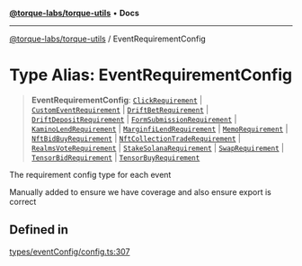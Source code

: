 [**@torque-labs/torque-utils**](../README.md) • **Docs**

***

[@torque-labs/torque-utils](../README.md) / EventRequirementConfig

# Type Alias: EventRequirementConfig

> **EventRequirementConfig**: [`ClickRequirement`](ClickRequirement.md) \| [`CustomEventRequirement`](CustomEventRequirement.md) \| [`DriftBetRequirement`](DriftBetRequirement.md) \| [`DriftDepositRequirement`](DriftDepositRequirement.md) \| [`FormSubmissionRequirement`](FormSubmissionRequirement.md) \| [`KaminoLendRequirement`](KaminoLendRequirement.md) \| [`MarginfiLendRequirement`](MarginfiLendRequirement.md) \| [`MemoRequirement`](MemoRequirement.md) \| [`NftBidBuyRequirement`](NftBidBuyRequirement.md) \| [`NftCollectionTradeRequirement`](NftCollectionTradeRequirement.md) \| [`RealmsVoteRequirement`](RealmsVoteRequirement.md) \| [`StakeSolanaRequirement`](StakeSolanaRequirement.md) \| [`SwapRequirement`](SwapRequirement.md) \| [`TensorBidRequirement`](TensorBidRequirement.md) \| [`TensorBuyRequirement`](TensorBuyRequirement.md)

The requirement config type for each event

Manually added to ensure we have coverage and also ensure export is correct

## Defined in

[types/eventConfig/config.ts:307](https://github.com/torque-labs/torque-utils/blob/c76fb4101d477d1e8e6fb4f5de7a277964527c27/types/eventConfig/config.ts#L307)
